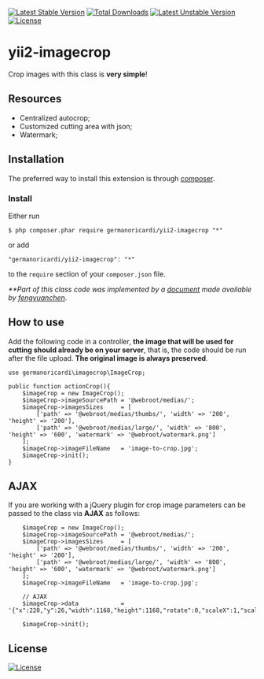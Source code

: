 [![Latest Stable Version](https://poser.pugx.org/germanoricardi/yii2-imagecrop/v/stable)](https://packagist.org/packages/germanoricardi/yii2-imagecrop) [![Total Downloads](https://poser.pugx.org/germanoricardi/yii2-imagecrop/downloads)](https://packagist.org/packages/germanoricardi/yii2-imagecrop) [![Latest Unstable Version](https://poser.pugx.org/germanoricardi/yii2-imagecrop/v/unstable)](https://packagist.org/packages/germanoricardi/yii2-imagecrop) [![License](https://poser.pugx.org/germanoricardi/yii2-imagecrop/license)](https://packagist.org/packages/germanoricardi/yii2-imagecrop)

# yii2-imagecrop
Crop images with this class is **very simple**!

## Resources
 - Centralized autocrop;
 - Customized cutting area with json;
 - Watermark;

## Installation

The preferred way to install this extension is through [composer](http://getcomposer.org/download/).

### Install

Either run

```
$ php composer.phar require germanoricardi/yii2-imagecrop "*"
```

or add

```
"germanoricardi/yii2-imagecrop": "*"
```

to the ```require``` section of your `composer.json` file.

_**Part of this class code was implemented by a [document](https://github.com/fengyuanchen/cropper/tree/master/examples/crop-avatar) made available by [fengyuanchen](https://github.com/fengyuanchen)_.

## How to use
Add the following code in a controller, **the image that will be used for cutting should already be on your server**, that is, the code should be run after the file upload. **The original image is always preserved**.

```ssh
use germanoricardi\imagecrop\ImageCrop;

public function actionCrop(){
    $imageCrop = new ImageCrop();
    $imageCrop->imageSourcePath	= '@webroot/medias/';
    $imageCrop->imagesSizes		= [
        ['path' => '@webroot/medias/thumbs/', 'width' => '200', 'height' => '200'],
        ['path' => '@webroot/medias/large/', 'width' => '800', 'height' => '600', 'watermark' => '@webroot/watermark.png']
    ];
    $imageCrop->imageFileName	= 'image-to-crop.jpg';
    $imageCrop->init();
}
```

## AJAX
If you are working with a jQuery plugin for crop image parameters can be passed to the class via **AJAX** as follows:
```
    $imageCrop = new ImageCrop();
    $imageCrop->imageSourcePath	= '@webroot/medias/';
    $imageCrop->imagesSizes		= [
        ['path' => '@webroot/medias/thumbs/', 'width' => '200', 'height' => '200'],
        ['path' => '@webroot/medias/large/', 'width' => '800', 'height' => '600', 'watermark' => '@webroot/watermark.png']
    ];
    $imageCrop->imageFileName	= 'image-to-crop.jpg';
    
    // AJAX
    $imageCrop->data            = '{"x":220,"y":26,"width":1168,"height":1168,"rotate":0,"scaleX":1,"scaleY":1}';
    
    $imageCrop->init();
```
License
----

[![License](https://poser.pugx.org/germanoricardi/yii2-imagecrop/license)](https://packagist.org/packages/germanoricardi/yii2-imagecrop)